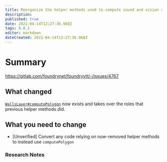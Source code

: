 ```yaml
---
title: Reorganize the helper methods used to compute sound and vision source polygons into the WallsLayer as a generalized computePolygon helper which both the sight and sounds layer use (with different arguments).
description: 
published: true
date: 2021-04-14T12:27:36.968Z
tags: 0.8.1
editor: markdown
dateCreated: 2021-04-14T12:27:36.968Z
---
```


# Summary
https://gitlab.com/foundrynet/foundryvtt/-/issues/4767

## What changed

[`WallsLayer#computePolygon`](https://foundryvtt.com/api/alpha/WallsLayer.html#computePolygon) now exists and takes over the roles that previous helper methods did.

## What you need to change

* [Unverified] Convert any code relying on now-removed helper methods to instead use `computePolygon`

### Research Notes

